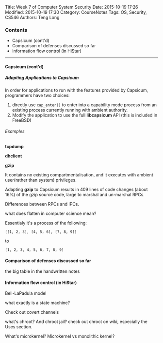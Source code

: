 Title: Week 7 of Computer System Security
Date: 2015-10-19 17:26
Modified: 2015-10-19 17:30
Category: CourseNotes
Tags: OS, Security, CS546
Authors: Teng Long 

### Contents

* Capsicum (cont'd)
* Comparison of defenses discussed so far
* Information flow control (in HiStar)

----------------------------------------------------------------


#### Capsicum (cont'd)

##### Adapting Applications to Capsicum

In order for applications to run with the features provided by Capsicum, programmers have two choices:

1. directly use `cap_enter()` to enter into a capability mode process from an existing process currently running with ambient authority.
2. Modify the application to use the full **libcapsicum** API (this is included in FreeBSD)


###### Examples

**tcpdump**

**dhclient**

**gzip**

It contains no existing compartmentalisation, and it executes with ambient user(rather than system) privileges.

Adapting **gzip** to Capsicum results in 409 lines of code changes (about 16%) of the gzip source code, large to marshal and un-marshal RPCs.


Differences between RPCs and IPCs.

what does flatten in computer science mean?

Essentialy it's a process of the following:

`[[1, 2, 3], [4, 5, 6], [7, 8, 9]]`

to

`[1, 2, 3, 4, 5, 6, 7, 8, 9]`




#### Comparison of defenses discussed so far

the big table in the handwritten notes


#### Information flow control (in HiStar)

Bell-LaPadula model

what exactly is a state machine?

Check out covert channels

what's chroot? And chroot jail? check out chroot on wiki, especially the Uses section.

What's microkernel? Microkernel vs monolithic kernel?



